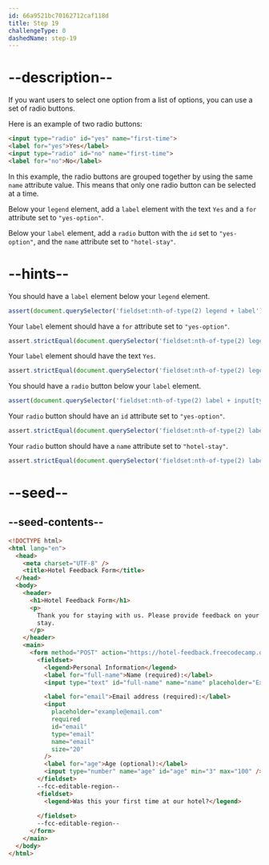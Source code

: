 ```yaml
---
id: 66a9521bc70162712caf118d
title: Step 19
challengeType: 0
dashedName: step-19
---
```


# --description--

If you want users to select one option from a list of options, you can use a set of radio buttons.

Here is an example of two radio buttons:

```html
<input type="radio" id="yes" name="first-time">
<label for="yes">Yes</label>
<input type="radio" id="no" name="first-time">
<label for="no">No</label>
```

In this example, the radio buttons are grouped together by using the same `name` attribute value. This means that only one radio button can be selected at a time.

Below your `legend` element, add a `label` element with the text `Yes` and a `for` attribute set to `"yes-option"`.

Below your `label` element, add a `radio` button with the `id` set to `"yes-option"`, and the `name` attribute set to `"hotel-stay"`.

# --hints--

You should have a `label` element below your `legend` element.

```js
assert(document.querySelector('fieldset:nth-of-type(2) legend + label'));
```

Your `label` element should have a `for` attribute set to `"yes-option"`.

```js
assert.strictEqual(document.querySelector('fieldset:nth-of-type(2) legend + label')?.htmlFor, 'yes-option');
```

Your `label` element should have the text `Yes`.

```js
assert.strictEqual(document.querySelector('fieldset:nth-of-type(2) legend + label')?.innerText, 'Yes');
```

You should have a `radio` button below your `label` element.

```js
assert(document.querySelector('fieldset:nth-of-type(2) label + input[type="radio"]'));
```

Your `radio` button should have an `id` attribute set to `"yes-option"`.

```js
assert.strictEqual(document.querySelector('fieldset:nth-of-type(2) label + input[type="radio"]')?.id, 'yes-option');
```

Your `radio` button should have a `name` attribute set to `"hotel-stay"`.

```js
assert.strictEqual(document.querySelector('fieldset:nth-of-type(2) label + input[type="radio"]')?.name, 'hotel-stay');
```

# --seed--

## --seed-contents--

```html
<!DOCTYPE html>
<html lang="en">
  <head>
    <meta charset="UTF-8" />
    <title>Hotel Feedback Form</title>
  </head>
  <body>
    <header>
      <h1>Hotel Feedback Form</h1>
      <p>
        Thank you for staying with us. Please provide feedback on your recent
        stay.
      </p>
    </header>
    <main>
      <form method="POST" action="https://hotel-feedback.freecodecamp.org">
        <fieldset>
          <legend>Personal Information</legend>
          <label for="full-name">Name (required):</label>
          <input type="text" id="full-name" name="name" placeholder="Ex. John Doe" size="20" required>

          <label for="email">Email address (required):</label>
          <input
            placeholder="example@email.com"
            required
            id="email"
            type="email"
            name="email"
            size="20" 
          />
          <label for="age">Age (optional):</label>
          <input type="number" name="age" id="age" min="3" max="100" />
        </fieldset>
        --fcc-editable-region--
        <fieldset>
          <legend>Was this your first time at our hotel?</legend>
          
        </fieldset>
        --fcc-editable-region--
      </form>
    </main>
  </body>
</html>
```

